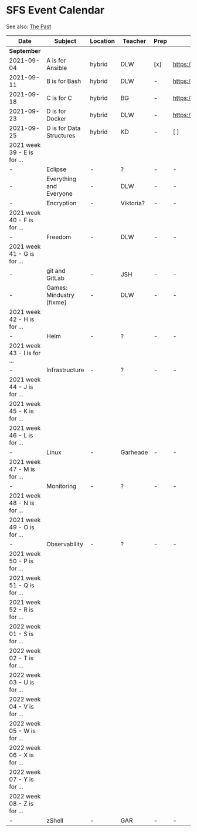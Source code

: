 # SFS Event Calendar

See also: [The Past](schedule-past.md)

| Date          | Subject   | Location     | Teacher           | Prep | Post | Promote | Payout |
| ------------- | --------- | ------------ | ----------------- | ---- | ---- | ------- | ------ |
| **September** |
| 2021-09-04 | A is for Ansible | hybrid | DLW | [x] | https://www.meetup.com/sofreeus/events/280489199/ | [x] | [x] |
| 2021-09-11 | B is for Bash | hybrid | DLW | - | https://www.meetup.com/sofreeus/events/280667557/ | [x] | [ ] |
| 2021-09-18 | C is for C  | hybrid | BG | - | https://www.meetup.com/sofreeus/events/280780284/ | [x] | [ ] |
| 2021-09-23 | D is for Docker | hybrid | DLW | - | https://www.meetup.com/sofreeus/events/280923547/ | [x] | [ ] |
| 2021-09-25 | D is for Data Structures | hybrid | KD | - | [ ] | [ ] | [ ] |
| 2021 week 39 - E is for ... |
| - | Eclipse | - | ? | - | - | - | - |
| - | Everything and Everyone | - | DLW | - | - | - | - |
| - | Encryption | - | Viktoria? | - | - | - | - |
| 2021 week 40 - F is for ... |
| - | Freedom | - | DLW | - | - | - | - |
| 2021 week 41 - G is for ... |
| - | git and GitLab | - | JSH | - | - | - | - |
| - | Games: Mindustry [fixme] | - | DLW | - | - | - | - |
| 2021 week 42 - H is for ... |
| - | Helm | - | ? | - | - | - | - |
| 2021 week 43 - I is for ... |
| - | Infrastructure | - | ? | - | - | - | - |
| 2021 week 44 - J is for ... |
| 2021 week 45 - K is for ... |
| 2021 week 46 - L is for ... |
| - | Linux | - | Garheade | - | - | - | - |
| 2021 week 47 - M is for ... |
| - | Monitoring | - | ? | - | - | - | - |
| 2021 week 48 - N is for ... |
| 2021 week 49 - O is for ... |
| - | Observability | - | ? | - | - | - | - |
| 2021 week 50 - P is for ... |
| 2021 week 51 - Q is for ... |
| 2021 week 52 - R is for ... |
| 2022 week 01 - S is for ... |
| 2022 week 02 - T is for ... |
| 2022 week 03 - U is for ... |
| 2022 week 04 - V is for ... |
| 2022 week 05 - W is for ... |
| 2022 week 06 - X is for ... |
| 2022 week 07 - Y is for ... |
| 2022 week 08 - Z is for ... |
| - | zShell | - | GAR | - | - | - | - |
